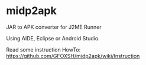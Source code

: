 # midp2apk
JAR to APK converter for J2ME Runner

Using AIDE, Eclipse or Android Studio.

Read some instruction HowTo: https://github.com/GFOXSH/midp2apk/wiki/Instruction
